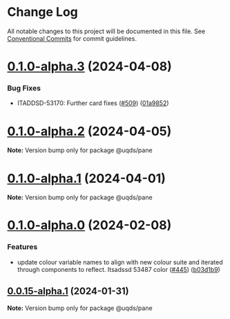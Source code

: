 # Change Log

All notable changes to this project will be documented in this file.
See [Conventional Commits](https://conventionalcommits.org) for commit guidelines.

# [0.1.0-alpha.3](https://github.com/uq-its-ss/design-system/compare/@uqds/pane@0.1.0-alpha.2...@uqds/pane@0.1.0-alpha.3) (2024-04-08)

### Bug Fixes

- ITADDSD-53170: Further card fixes ([#509](https://github.com/uq-its-ss/design-system/issues/509)) ([01a9852](https://github.com/uq-its-ss/design-system/commit/01a9852d521dbf8c11bb705557bb26638f1540e7))

# [0.1.0-alpha.2](https://github.com/uq-its-ss/design-system/compare/@uqds/pane@0.1.0-alpha.1...@uqds/pane@0.1.0-alpha.2) (2024-04-05)

**Note:** Version bump only for package @uqds/pane

# [0.1.0-alpha.1](https://github.com/uq-its-ss/design-system/compare/@uqds/pane@0.1.0-alpha.0...@uqds/pane@0.1.0-alpha.1) (2024-04-01)

**Note:** Version bump only for package @uqds/pane

# [0.1.0-alpha.0](https://github.com/uq-its-ss/design-system/compare/@uqds/pane@0.0.15-alpha.1...@uqds/pane@0.1.0-alpha.0) (2024-02-08)

### Features

- update colour variable names to align with new colour suite and iterated through components to reflect. Itsadssd 53487 color ([#445](https://github.com/uq-its-ss/design-system/issues/445)) ([b03d1b9](https://github.com/uq-its-ss/design-system/commit/b03d1b9a7944f4552750706b276405b0988abf90))

## [0.0.15-alpha.1](https://github.com/uq-its-ss/design-system/compare/@uqds/pane@0.0.15-alpha.0...@uqds/pane@0.0.15-alpha.1) (2024-01-31)

**Note:** Version bump only for package @uqds/pane
